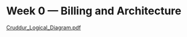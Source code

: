 # Week 0 — Billing and Architecture

[Cruddur_Logical_Diagram.pdf](https://github.com/DLamarG/aws-bootcamp-crudder-2023/files/14127702/Cruddur_Logical_Diagram.pdf)

